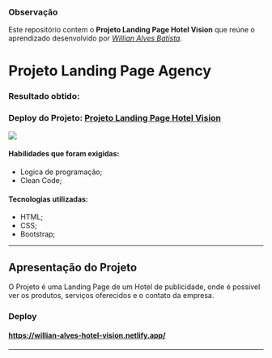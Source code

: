 ### Observação

Este repositório contem o **Projeto Landing Page Hotel Vision** que reúne o aprendizado desenvolvido por _[Willian Alves Batista](https://www.linkedin.com/in/willian-alves-batista-60aa6a180/)_.

# Projeto Landing Page Agency
### Resultado obtido:
### Deploy do Projeto: [Projeto Landing Page Hotel Vision](https://willian-alves-hotel-vision.netlify.app/)
![](./img/hotel-vision.gif)

#### Habilidades que foram exigidas:

  - Logica de programação;
  - Clean Code;

#### Tecnologias utilizadas:

  - HTML;
  - CSS;
  - Bootstrap;

---

## Apresentação do Projeto

O Projeto é uma Landing Page de um Hotel de publicidade, onde é possivel ver os produtos, serviços oferecidos e o contato da empresa.


### Deploy

#### https://willian-alves-hotel-vision.netlify.app/

---

